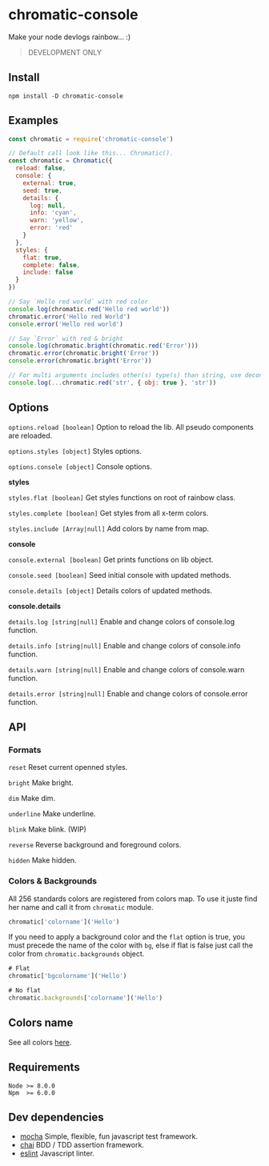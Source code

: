 # chromatic-console
Make your node devlogs rainbow... :)

> DEVELOPMENT ONLY

## Install

```
npm install -D chromatic-console 
```

## Examples
```javascript
const chromatic = require('chromatic-console')

// Default call look like this... Chromatic().
const chromatic = Chromatic({
  reload: false,
  console: {
    external: true,
    seed: true,
    details: {
      log: null,
      info: 'cyan',
      warn: 'yellow',
      error: 'red'
    }
  },
  styles: {
    flat: true,
    complete: false,
    include: false
  }
})

// Say `Hello red world` with red color
console.log(chromatic.red('Hello red world'))
chromatic.error('Hello red World')
console.error('Hello red world')

// Say `Error` with red & bright
console.log(chromatic.bright(chromatic.red('Error')))
chromatic.error(chromatic.bright('Error'))
console.error(chromatic.bright('Error'))

// For multi arguments includes other(s) type(s) than string, use deconstruct syntax.
console.log(...chromatic.red('str', { obj: true }, 'str'))
```

## Options


`options.reload [boolean]` Option to reload the lib. All pseudo components are reloaded.

`options.styles [object]` Styles options.

`options.console [object]` Console options.

**styles**

`styles.flat [boolean]` Get styles functions on root of rainbow class.

`styles.complete [boolean]` Get styles from all x-term colors.

`styles.include [Array|null]` Add colors by name from map.

**console**

`console.external [boolean]` Get prints functions on lib object.

`console.seed [boolean]` Seed initial console with updated methods.

`console.details [object]` Details colors of updated methods.

**console.details**

`details.log [string|null]` Enable and change colors of console.log function.

`details.info [string|null]` Enable and change colors of console.info function.

`details.warn [string|null]` Enable and change colors of console.warn function.

`details.error [string|null]` Enable and change colors of console.error function.

## API

### Formats

`reset` Reset current openned styles.

`bright` Make bright.

`dim` Make dim.

`underline` Make underline.

`blink` Make blink. (WIP)

`reverse` Reverse background and foreground colors.

`hidden` Make hidden.

### Colors & Backgrounds

All 256 standards colors are registered from colors map.
To use it juste find her name and call it from `chromatic` module.

```javascript
chromatic['colorname']('Hello')
```

If you need to apply a background color and the `flat` option is true,
you must precede the name of the color with `bg`,
else if flat is false just call the color from `chromatic.backgrounds` object.

```javascript
# Flat
chromatic['bgcolorname']('Hello')

# No flat
chromatic.backgrounds['colorname']('Hello')
```

## Colors name

See all colors [here](https://github.com/JuMastro/chromatic-console/blob/master/lib/maps/colors.json).


## Requirements

```
Node >= 8.0.0
Npm  >= 6.0.0
```

## Dev dependencies

- [mocha](https://github.com/mochajs/mocha) Simple, flexible, fun javascript test framework.
- [chai](https://github.com/chaijs/chai) BDD / TDD assertion framework.
- [eslint](https://github.com/eslint/eslint) Javascript linter.
